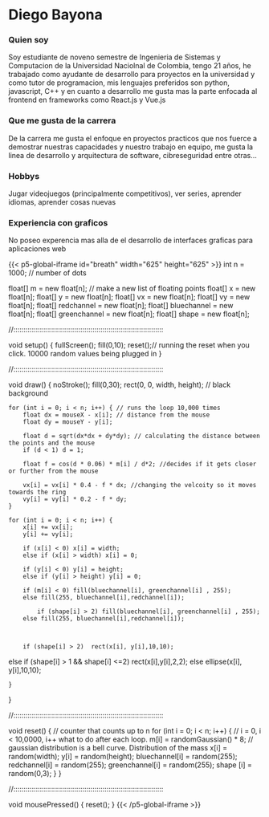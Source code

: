 # Diego Bayona
### Quien soy

Soy estudiante de noveno semestre de Ingenieria de Sistemas y Computacion de la Universidad Naciolnal de Colombia, tengo 21 años, he trabajado como ayudante de desarrollo para proyectos en la universidad y como tutor de programacion, mis lenguajes preferidos son python, javascript, C++ y en cuanto a desarrollo me gusta mas la parte enfocada al frontend en frameworks como React.js y Vue.js

### Que me gusta de la carrera 

De la carrera me gusta el enfoque en proyectos practicos que nos fuerce a demostrar nuestras capacidades y nuestro trabajo en equipo, me gusta la linea de desarrollo y arquitectura de software, cibreseguridad entre otras...

### Hobbys

Jugar videojuegos (principalmente competitivos), ver series, aprender idiomas, aprender cosas nuevas
### Experiencia con graficos

No poseo experencia mas alla de el desarrollo de interfaces graficas para aplicaciones web


{{< p5-global-iframe id="breath" width="625" height="625" >}}
 int n = 1000; // number of dots 

float[] m = new float[n]; // make a new list of floating points 
float[] x = new float[n];
float[] y = new float[n];
float[] vx = new float[n];
float[] vy = new float[n];
float[] redchannel = new float[n]; 
float[] bluechannel = new float[n];
float[] greenchannel = new float[n];
float[] shape = new float[n];

//::::::::::::::::::::::::::::::::::::::::::::::::::::::::::::::::::::::::::

void setup() {
	fullScreen();
	fill(0,10);
	reset();// running the reset when you click. 10000 random values being plugged in 
}

//::::::::::::::::::::::::::::::::::::::::::::::::::::::::::::::::::::::::::

void draw() {
	noStroke();
	fill(0,30);
	rect(0, 0, width, height); //  black background 

	for (int i = 0; i < n; i++) { // runs the loop 10,000 times
		float dx = mouseX - x[i]; // distance from the mouse 
		float dy = mouseY - y[i];

		float d = sqrt(dx*dx + dy*dy); // calculating the distance between the points and the mouse 
		if (d < 1) d = 1; 

		float f = cos(d * 0.06) * m[i] / d*2; //decides if it gets closer or further from the mouse 

		vx[i] = vx[i] * 0.4 - f * dx; //changing the velcoity so it moves towards the ring 
		vy[i] = vy[i] * 0.2 - f * dy;
	}

	for (int i = 0; i < n; i++) {
		x[i] += vx[i];
		y[i] += vy[i];

		if (x[i] < 0) x[i] = width;
		else if (x[i] > width) x[i] = 0;

		if (y[i] < 0) y[i] = height;
		else if (y[i] > height) y[i] = 0;

		if (m[i] < 0) fill(bluechannel[i], greenchannel[i] , 255);
		else fill(255, bluechannel[i],redchannel[i]);
		
			if (shape[i] > 2) fill(bluechannel[i], greenchannel[i] , 255);
		else fill(255, bluechannel[i],redchannel[i]);
		
		

		if (shape[i] > 2)  rect(x[i], y[i],10,10);
else if (shape[i] > 1 && shape[i] <=2) rect(x[i],y[i],2,2);
else ellipse(x[i], y[i],10,10);

		
		
	}
}

//::::::::::::::::::::::::::::::::::::::::::::::::::::::::::::::::::::::::::

void reset() { // counter that counts up to n 
	for (int i = 0; i < n; i++) { // i = 0, i < 10,0000, i++ what to do after each loop. 
		m[i] = randomGaussian() * 8; // gaussian distribution is a bell curve. Distribution of the mass 
		x[i] = random(width);
		y[i] = random(height);
		bluechannel[i] = random(255);
		redchannel[i] = random(255);
		greenchannel[i] = random(255); 
		shape [i] = random(0,3); 
	}
}

//::::::::::::::::::::::::::::::::::::::::::::::::::::::::::::::::::::::::::

void mousePressed() {
	reset();
}
{{< /p5-global-iframe >}}